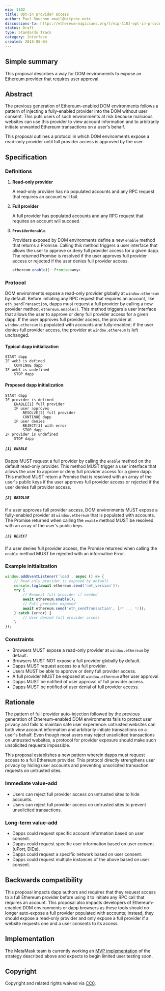 ```yaml
---
eip: 1102
title: Opt-in provider access
author: Paul Bouchon <mail@bitpshr.net>
discussions-to: https://ethereum-magicians.org/t/eip-1102-opt-in-provider-access/414
status: Draft
type: Standards Track
category: Interface
created: 2018-05-04
---
```


## Simple summary

This proposal describes a way for DOM environments to expose an Ethereum provider that requires user approval.

## Abstract

The previous generation of Ethereum-enabled DOM environments follows a pattern of injecting a fully-enabled provider into the DOM without user consent. This puts users of such environments at risk because malicious websites can use this provider to view account information and to arbitrarily initiate unwanted Ethereum transactions on a user's behalf.

This proposal outlines a protocol in which DOM environments expose a read-only provider until full provider access is approved by the user.

## Specification

### Definitions

1. **Read-only provider**

    A read-only provider has no populated accounts and any RPC request that requires an account will fail.

2. **Full provider**

    A full provider has populated accounts and any RPC request that requires an account will succeed.

3. **`Provider#enable`**

    Providers exposed by DOM environments define a new `enable` method that returns a Promise. Calling this method triggers a user interface that allows the user to approve or deny full provider access for a given dapp. The returned Promise is resolved if the user approves full provider access or rejected if the user denies full provider access.

    ```js
    ethereum.enable(): Promise<any>
    ```

### Protocol

DOM environments expose a read-only provider globally at `window.ethereum` by default. Before initiating any RPC request that requires an account, like `eth_sendTransaction`, dapps must request a full provider by calling a new provider method, `ethereum.enable()`. This method triggers a user interface that allows the user to approve or deny full provider access for a given dapp. If the user approves full provider access, the provider at `window.ethereum` is populated with accounts and fully-enabled; if the user denies full provider access, the provider at `window.ethereum` is left unchanged.

#### Typical dapp initialization

```
START dapp
IF web3 is defined
    CONTINUE dapp
IF web3 is undefined
    STOP dapp
```

#### Proposed dapp initialization

```
START dapp
IF provider is defined
    ENABLE[1] full provider
    IF user approves
        RESOLVE[2] full provider
        CONTINUE dapp
    IF user denies
        REJECT[3] with error
        STOP dapp
IF provider is undefined
    STOP dapp
```

##### `[1] ENABLE`

Dapps MUST request a full provider by calling the `enable` method on the default read-only provider. This method MUST trigger a user interface that allows the user to approve or deny full provider access for a given dapp. This method MUST return a Promise that is resolved with an array of the user's public keys if the user approves full provider access or rejected if the user denies full provider access.

##### `[2] RESOLVE`

If a user approves full provider access, DOM environments MUST expose a fully-enabled provider at `window.ethereum` that is populated with accounts. The Promise returned when calling the `enable` method MUST be resolved with an array of the user's public keys.

##### `[3] REJECT`

If a user denies full provider access, the Promise returned when calling the `enable` method MUST be rejected with an informative Error.

### Example initialization

```js
window.addEventListener('load', async () => {
    // Read-only provider is exposed by default
    console.log(await ethereum.send('net_version'));
    try {
        // Request full provider if needed
        await ethereum.enable();
        // Full provider exposed
        await ethereum.send('eth_sendTransaction', [/* ... */]);
    } catch (error) {
        // User denied full provider access
    }
});
```

### Constraints

* Browsers MUST expose a read-only provider at `window.ethereum` by default.
* Browsers MUST NOT expose a full provider globally by default.
* Dapps MUST request access to a full provider.
* Users MUST be able to approve or deny full provider access.
* A full provider MUST be exposed at `window.ethereum` after user approval.
* Dapps MUST be notified of user approval of full provider access.
* Dapps MUST be notified of user denial of full provider access.

## Rationale

The pattern of full provider auto-injection followed by the previous generation of Ethereum-enabled DOM environments fails to protect user privacy and fails to maintain safe user experience: untrusted websites can both view account information and arbitrarily initiate transactions on a user's behalf. Even though most users may reject unsolicited transactions on untrusted websites, a protocol for provider exposure should make such unsolicited requests impossible.

This proposal establishes a new pattern wherein dapps must request access to a full Ethereum provider. This protocol directly strengthens user privacy by hiding user accounts and preventing unsolicited transaction requests on untrusted sites.

### Immediate value-add

* Users can reject full provider access on untrusted sites to hide accounts.
* Users can reject full provider access on untrusted sites to prevent unsolicited transactions.

### Long-term value-add

* Dapps could request specific account information based on user consent.
* Dapps could request specific user information based on user consent (uPort, DIDs).
* Dapps could request a specific network based on user consent.
* Dapps could request multiple instances of the above based on user consent.

## Backwards compatibility

This proposal impacts dapp authors and requires that they request access to a full Ethereum provider before using it to initiate any RPC call that requires an account. This proposal also impacts developers of Ethereum-enabled DOM environments or dapp browsers as these tools should no longer auto-expose a full provider populated with accounts; instead, they should expose a read-only provider and only expose a full provider if a website requests one and a user consents to its access.

## Implementation

The MetaMask team is currently working an [MVP implementation](https://github.com/MetaMask/metamask-extension/pull/4703) of the strategy described above and expects to begin limited user testing soon.

## Copyright

Copyright and related rights waived via [CC0](https://creativecommons.org/publicdomain/zero/1.0/).
